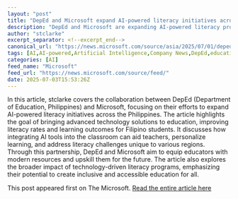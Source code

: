 ```yaml
---
layout: "post"
title: "DepEd and Microsoft expand AI-powered literacy initiatives across the Philippines"
description: "DepEd and Microsoft are expanding AI-powered literacy programs in the Philippines to enhance education with advanced technology solutions."
author: "stclarke"
excerpt_separator: <!--excerpt_end-->
canonical_url: "https://news.microsoft.com/source/asia/2025/07/01/deped-and-microsoft-expand-ai-powered-literacy-initiatives-across-the-philippines/"
tags: [AI,AI-powered,Artificial Intelligence,Company News,DepEd,education,literacy,Microsoft,Philippines,technology]
categories: [AI]
feed_name: "Microsoft"
feed_url: "https://news.microsoft.com/source/feed/"
date: 2025-07-03T15:53:26Z
---
```


In this article, stclarke covers the collaboration between DepEd (Department of Education, Philippines) and Microsoft, focusing on their efforts to expand AI-powered literacy initiatives across the Philippines. <!--excerpt_end--> The article highlights the goal of bringing advanced technology solutions to education, improving literacy rates and learning outcomes for Filipino students. It discusses how integrating AI tools into the classroom can aid teachers, personalize learning, and address literacy challenges unique to various regions. Through this partnership, DepEd and Microsoft aim to equip educators with modern resources and upskill them for the future. The article also explores the broader impact of technology-driven literacy programs, emphasizing their potential to create inclusive and accessible education for all.

This post appeared first on The Microsoft. [Read the entire article here](https://news.microsoft.com/source/asia/2025/07/01/deped-and-microsoft-expand-ai-powered-literacy-initiatives-across-the-philippines/)

